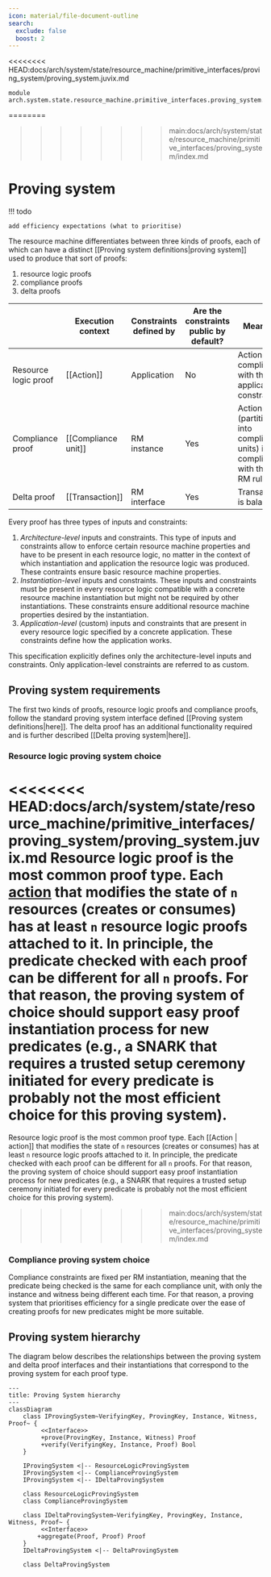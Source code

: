 ```yaml
---
icon: material/file-document-outline
search:
  exclude: false
  boost: 2
---
```


<<<<<<<< HEAD:docs/arch/system/state/resource_machine/primitive_interfaces/proving_system/proving_system.juvix.md
```juvix
module arch.system.state.resource_machine.primitive_interfaces.proving_system.proving_system;
```

========
>>>>>>>> main:docs/arch/system/state/resource_machine/primitive_interfaces/proving_system/index.md
# Proving system

!!! todo

    add efficiency expectations (what to prioritise)

The resource machine differentiates between three kinds of proofs, each of which can have a distinct [[Proving system definitions|proving system]] used to produce that sort of proofs:

1. resource logic proofs
2. compliance proofs
3. delta proofs

||Execution context|Constraints defined by|Are the constraints public by default?|Meaning
|-|-|-|-|-|
|Resource logic proof|[[Action]]|Application|No|Action is compliant with the application constraints|
|Compliance proof|[[Compliance unit]]|RM instance|Yes|Action (partitioned into compliance units) is compliant with the RM rules|
|Delta proof|[[Transaction]]|RM interface|Yes|Transaction is balanced|

Every proof has three types of inputs and constraints:

1. *Architecture-level* inputs and constraints. This type of inputs and constraints allow to enforce certain resource machine properties and have to be present in each resource logic, no matter in the context of which instantiation and application the resource logic was produced. These contraints ensure basic resource machine properties.
2. *Instantiation-level* inputs and constraints. These inputs and constraints must be present in every resource logic compatible with a concrete resource machine instantiation but might not be required by other instantiations. These constraints ensure additional resource machine properties desired by the instantiation.
3. *Application-level* (custom) inputs and constraints that are present in every resource logic specified by a concrete application. These constraints define how the application works.

This specification explicitly defines only the architecture-level inputs and constraints. Only application-level constraints are referred to as custom.

## Proving system requirements

The first two kinds of proofs, resource logic proofs and compliance proofs,
follow the standard proving system interface defined [[Proving system definitions|here]]. The delta
proof has an additional functionality required and is further described
[[Delta proving system|here]].

### Resource logic proving system choice

<<<<<<<< HEAD:docs/arch/system/state/resource_machine/primitive_interfaces/proving_system/proving_system.juvix.md
Resource logic proof is the most common proof type. Each [action](./../../data/action.md) that modifies the state of `n` resources (creates or consumes) has at least `n` resource logic proofs attached to it. In principle, the predicate checked with each proof can be different for all `n` proofs. For that reason, the proving system of choice should support easy proof instantiation process for new predicates (e.g., a SNARK that requires a trusted setup ceremony initiated for every predicate is probably not the most efficient choice for this proving system).
========
Resource logic proof is the most common proof type. Each [[Action | action]] that modifies the state of `n` resources (creates or consumes) has at least `n` resource logic proofs attached to it. In principle, the predicate checked with each proof can be different for all `n` proofs. For that reason, the proving system of choice should support easy proof instantiation process for new predicates (e.g., a SNARK that requires a trusted setup ceremony initiated for every predicate is probably not the most efficient choice for this proving system).
>>>>>>>> main:docs/arch/system/state/resource_machine/primitive_interfaces/proving_system/index.md

### Compliance proving system choice

Compliance constraints are fixed per RM instantiation, meaning that the predicate being checked is the same for each compliance unit, with only the instance and witness being different each time. For that reason, a proving system that prioritises efficiency for a single predicate over the ease of creating proofs for new predicates might be more suitable.

## Proving system hierarchy

The diagram below describes the relationships between the proving system and delta proof interfaces and their instantiations that correspond to the proving system for each proof type.

```mermaid
---
title: Proving System hierarchy
---
classDiagram
    class IProvingSystem~VerifyingKey, ProvingKey, Instance, Witness, Proof~ {
         <<Interface>>
         +prove(ProvingKey, Instance, Witness) Proof
         +verify(VerifyingKey, Instance, Proof) Bool
    }

    IProvingSystem <|-- ResourceLogicProvingSystem
    IProvingSystem <|-- ComplianceProvingSystem
    IProvingSystem <|-- IDeltaProvingSystem

    class ResourceLogicProvingSystem
    class ComplianceProvingSystem

    class IDeltaProvingSystem~VerifyingKey, ProvingKey, Instance, Witness, Proof~ {
         <<Interface>>
        +aggregate(Proof, Proof) Proof
    }
    IDeltaProvingSystem <|-- DeltaProvingSystem

    class DeltaProvingSystem

```